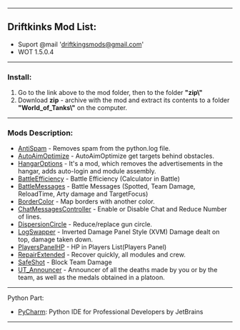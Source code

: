 ﻿---------------------------------------------
**Driftkinks Mod List:**
---------------------------------------------
 - Suport @mail 'driftkingsmods@gmail.com'
 - WOT 1.5.0.4
 --------------------------------------------
### Install:
1. Go to the link above to the mod folder, then to the folder **"zip\\"**
2. Download **zip** - archive with the mod and extract its contents to a folder **"World_of_Tanks\\"** on the computer.
 --------------------------------------------

### Mods Description:
* [AntiSpam][] - Removes spam from the python.log file.
* [AutoAimOptimize][] - AutoAimOptimize get targets behind obstacles.
* [HangarOptions][] - It's a mod, which removes the advertisements in the hangar, adds auto-login and module assembly.
* [BattleEfficiency][] - Battle Efficiency (Calculator in Battle)
* [BattleMessages][] - Battle Messages (Spotted, Team Damage, ReloadTime, Arty damage and TargetFocus)
* [BorderColor][] - Map borders with another color.
* [ChatMessagesController][] - Enable or Disable Chat and Reduce Number of lines.
* [DispersionCircle][] - Reduce/replace gun circle.
* [LogSwapper][] - Inverted Damage Panel Style (XVM) Damage dealt on top, damage taken down.
* [PlayersPanelHP][] - HP in Players List(Players Panel)
* [RepairExtended][] - Recover quickly, all modules and crew.
* [SafeShot][] - Block Team Damage
* [UT_Announcer][] - Announcer of all the deaths made by you or by the team, as well as the medals obtained in a platoon.


[AntiSpam]:./AntiSpam/
[AutoAimOptimize]:./AutoAimOptimize/
[HangarOptions]:./HangarOptions/
[BattleEfficiency]: ./BattleEfficiency/
[BattleMessages]: ./BattleMessages/
[BorderColor]:./BorderColor/
[ChatMessagesController]:./ChatMessagesController/
[DispersionCircle]:./DispersionCircle/
[LogSwapper]:./LogSwapper/
[PlayersPanelHP]:./PlayersPanelHP/
[RepairExtended]:./RepairExtended/
[SafeShot]: ./SafeShot/
[UT_Announcer]:./UT_Announcer/

--------------------------------------------
Python Part:
* [PyCharm](https://www.jetbrains.com/pycharm/): Python IDE for Professional Developers by JetBrains 
--------------------------------------------